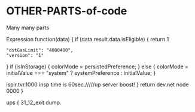 # OTHER-PARTS-of-code
Many many parts

Expression
function(data) {
  if (data.result.data.isEligible) {
    return 1

    "dstGasLimit": "4000400",
    "version": "1"
}
 if (isInStorage) {
    colorMode = persistedPreference;
  } else {
    colorMode = initialValue === "system" ? systemPreference : initialValue;
  }

ispir.tvr.1000
insp time is 60sec./////up server boost!
  }
  return dev.net node 0000
}

ups
{
31_12_exit dump.
